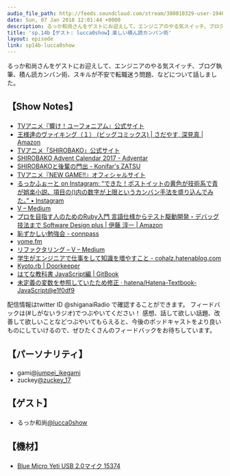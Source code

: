 ```yaml
---
audio_file_path: http://feeds.soundcloud.com/stream/380010329-user-194620696-sp14b-lucca0show.mp3
date: Sun, 07 Jan 2018 12:01:44 +0000
description: るっか和尚さんをゲストにお迎えして、エンジニアのやる気スイッチ、ブログ執筆、積ん読カンバン術、スキルが不安で転職迷う問題、などについて話しました。
title: 'sp.14b【ゲスト: lucca0show】楽しい積ん読カンバン術'
layout: episode
link: sp14b-lucca0show
---
```


<p><span>るっか和尚さんをゲストにお迎えして、エンジニアのやる気スイッチ、ブログ執筆、積ん読カンバン術、スキルが不安で転職迷う問題、などについて話しました。</span></p>
<h2>
  <p>【Show Notes】</p>
</h2>
<ul>
  <li><a href="http://tv.anime-eupho.com/" target="_blank">TVアニメ『響け！ユーフォニアム』公式サイト</a></li>
  <li><a href="https://www.amazon.co.jp/dp/B00F4TLKDI" target="_blank">王様達のヴァイキング（１） (ビッグコミックス) | さだやす, 深見真 | Amazon</a></li>
  <li><a href="http://shirobako-anime.com/" target="_blank">TVアニメ「SHIROBAKO」公式サイト</a></li>
  <li><a href="https://adventar.org/calendars/2092" target="_blank">SHIROBAKO Advent Calendar 2017 - Adventar</a></li>
  <li><a href="http://konifar-zatsu.hatenadiary.jp/entry/2017/12/25/214656" target="_blank">SHIROBAKOと後輩の門出 - Konifar's ZATSU</a></li>
  <li><a href="http://newgame-anime.com/" target="_blank">TVアニメ『NEW GAME!!』オフィシャルサイト</a></li>
  <li><a href="https://www.instagram.com/p/Bcg21nyFea1/" target="_blank">るっかふぉーと on Instagram: “できた！ポストイットの黄色が技術系で青が娯楽小説、項目の()内の数字が上限というカンバン手法を盛り込んでみた。” • Instagram</a></li>
  <li><a href="https://medium.com/@voluntas" target="_blank">V – Medium</a></li>
  <li><a href="https://www.amazon.co.jp/dp/B077Q8BXHC" target="_blank">プロを目指す人のためのRuby入門 言語仕様からテスト駆動開発・デバッグ技法まで Software Design plus | 伊藤 淳一 | Amazon</a></li>
  <li><a href="https://hazukac.connpass.com/" target="_blank">恥ずかしい勉強会 - connpass</a></li>
  <li><a href="https://yomefm.github.io/" target="_blank">yome.fm</a></li>
  <li><a href="https://medium.com/@voluntas/%E3%83%AA%E3%83%95%E3%82%A1%E3%82%AF%E3%82%BF%E3%83%AA%E3%83%B3%E3%82%B0-6574a5a14a10" target="_blank">リファクタリング – V – Medium</a></li>
  <li><a href="http://cohalz.hatenablog.com/entry/2017/12/11/160050" target="_blank">学生がエンジニアで仕事をして知識を増やすこと - cohаlz.hatеnablоg.сom</a></li>
  <li><a href="https://kyotorb.doorkeeper.jp/" target="_blank">Kyoto.rb | Doorkeeper</a></li>
  <li><a href="https://hatena.github.io/Hatena-Textbook-JavaScript/" target="_blank">はてな教科書 JavaScript編 | GitBook</a></li>
  <li><a href="https://github.com/hatena/Hatena-Textbook-JavaScript/commit/e1f0df9b8f6f2c2d4a4faad224b49566258d1355" target="_blank">未定義の変数を参照していたため修正 · hatena/Hatena-Textbook-JavaScript@e1f0df9</a></li>
</ul>
<p><span>
  配信情報はtwitter ID @shiganaiRadio で確認することができます。
  フィードバックは(#しがないラジオ)でつぶやいてください！
  感想、話して欲しい話題、改善して欲しいことなどつぶやいてもらえると、今後のポッドキャストをより良いものにしていけるので、ぜひたくさんのフィードバックをお待ちしています。
</span></p>
<h2>
  <p>【パーソナリティ】</p>
</h2>
<ul>
    <li>gami<a href="https://twitter.com/search?q=%40jumpei_ikegami&src=typd&lang=ja" target="_blank">@jumpei_ikegami</a></li>
    <li>zuckey<a href="https://twitter.com/search?q=%40zuckey_17&src=typd&lang=ja" target="_blank">@zuckey_17</a></li>
</ul>
<h2>
  <p>【ゲスト】</p>
</h2>
<ul>
  <li>るっか和尚<a href="https://twitter.com/lucca0show" target="_blank">@lucca0show</a></li>
</ul>
<h2>
  <p>【機材】</p>
</h2>
<ul>
    <li><a href="http://amzn.to/2tlkud3" target="_blank">Blue Micro Yeti USB 2.0マイク 15374</a></li>
</ul>
